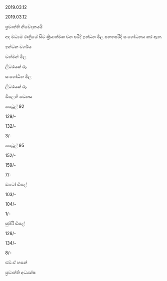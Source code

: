 2019.03.12

2019.03.12

ප්‍රවෘත්ති නිවේදනයයි

අද මධ්‍යම රාත්‍රියේ සිට ක්‍රියාත්මක වන පරිදි ඉන්ධන මිල පහතපරිදි සංශෝධනය කර ඇත.

ඉන්ධන වර්ගය

වත්මන් මිල

ලීටරයක් රු.

සංශෝධිත මිල

ලීටරයක් රු.

මිලෙහි වෙනස

පෙට්‍රල් 92

129/-

132/-

3/-

පෙට්‍රල් 95

152/-

159/-

7/-

ඔටෝ ඩීසල්

103/-

104/-

1/-

සුපිරි ඩීසල්

126/-

134/-

8/-

එම්.ඒ හසන්

ප්‍රවෘත්ති අධ්‍යක්ෂ